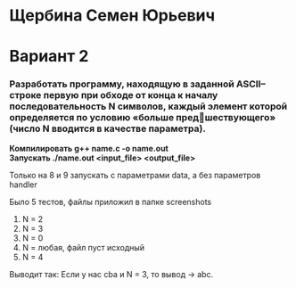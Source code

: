 # Щербина Семен Юрьевич
# Вариант 2

### Разработать программу, находящую в заданной ASCII–строке первую при обходе от конца к началу последовательность N символов, каждый элемент которой определяется по условию «больше предшествующего» (число N вводится в качестве параметра).


**Компилировать g++ name.c -o name.out**                
**Запускать ./name.out <Number> <input_file> <output_file>**


Только на 8 и 9 запускать с параметрами data, а без параметров handler

Было 5 тестов, файлы приложил в папке screenshots
1) N = 2
2) N = 3
3) N = 0
4) N = любая, файл пуст исходный
5) N = 4

Выводит так: Если у нас cba и N = 3, то вывод -> abc.
